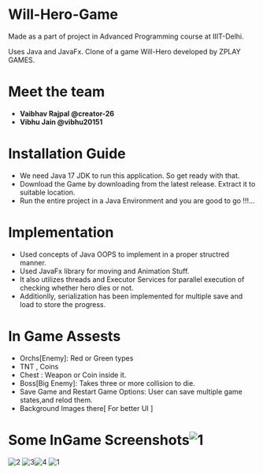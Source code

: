 # Will-Hero-Game
Made as a part of project in Advanced Programming course at IIIT-Delhi.

Uses Java and JavaFx.
Clone of a game Will-Hero developed by ZPLAY GAMES.


# Meet the team
* **Vaibhav Rajpal @creator-26**
* **Vibhu Jain @vibhu20151**

# Installation Guide
* We need Java 17 JDK to run this application. So get ready with that.
* Download the Game by downloading from the latest release. Extract it to suitable location.
* Run the entire project in a Java Environment and you are good to go !!!...
# Implementation
* Used concepts of Java OOPS to implement in a proper structred manner. 
* Used JavaFx library for moving and Animation Stuff.
* It also utilizes threads and Executor Services for parallel execution of checking whether hero dies or not.
* Additionlly, serialization has been implemented for multiple save and load to store the progress.
# In Game Assests
* Orchs[Enemy]: Red or Green types
* TNT  , Coins
* Chest : Weapon or Coin inside it.
* Boss[Big Enemy]: Takes three or more collision to die.
* Save Game and Restart Game Options: User can save multiple game states,and relod them.
* Background Images there[ For better UI ]

# Some InGame Screenshots![1](https://github.com/vibhu20151/Will-Hero-Game/assets/65280240/81a148cc-d087-430e-8251-8af2966b69f8)
![2](https://github.com/vibhu20151/Will-Hero-Game/assets/65280240/c4d9dd8e-7ac1-44cd-b509-35946ea6f0f5)
![3](https://github.com/vibhu20151/Will-Hero-Game/assets/65280240/ea086105-850e-489d-b595-1ce8a31c9f16)![4](https://github.com/vibhu20151/Will-Hero-Game/assets/65280240/b423ac12-11bb-4cbf-9315-23d58a576791)
![1](https://github.com/vibhu20151/Will-Hero-Game/assets/65280240/b6228469-592d-426b-ae35-352f3e2a4a4b)

